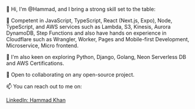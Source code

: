 👋 Hi, I'm @Hammad, and I bring a strong skill set to the table:

💪 Competent in JavaScript, TypeScript, React (Next.js, Expo), Node, TypeScript, and AWS services such as Lambda, S3, Kinesis, Aurora DynamoDB, Step Functions and also have hands on experience in Cloudflare such as 
   Wrangler, Worker, Pages and Mobile-first Development, Microservice, Micro frontend.
   
👀 I'm also keen on exploring Python, Django, Golang,  Neon Serverless DB and AWS Certifications.

💞️ Open to collaborating on any open-source project.

📫 You can reach out to me on:

<a href="https://www.linkedin.com/in/hammad-khan000/" target="_blank" rel="noopener noreferrer">LinkedIn: Hammad Khan</a>
